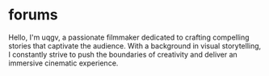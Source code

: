 # forums
Hello, I'm uqgv, a passionate filmmaker dedicated to crafting compelling stories that captivate the audience. With a background in visual storytelling, I constantly strive to push the boundaries of creativity and deliver an immersive cinematic experience.
